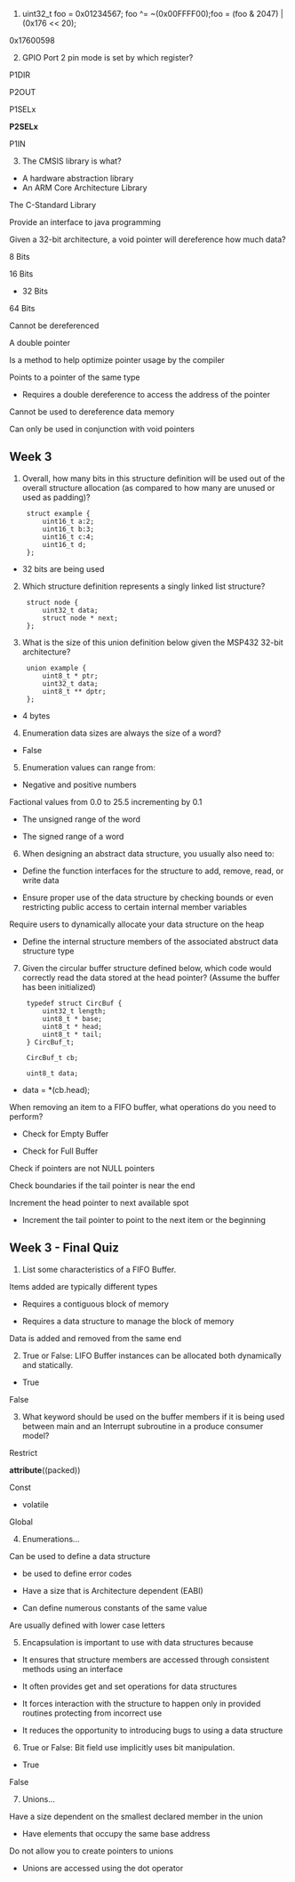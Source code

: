 

1. uint32_t foo = 0x01234567;	foo ^= ~(0x00FFFF00);foo = (foo & 2047) | (0x176 << 20);

0x17600598


2. GPIO Port 2 pin mode is set by which register?

P1DIR

P2OUT

P1SELx

**P2SELx**

P1IN

3. The CMSIS library is what?

* A hardware abstraction library
* An ARM Core Architecture Library

The C-Standard Library

Provide an interface to java programming



Given a 32-bit architecture, a void pointer will dereference how much data?

8 Bits

16 Bits

* 32 Bits

64 Bits

Cannot be dereferenced


A double pointer

Is a method to help optimize pointer usage by the compiler

Points to a pointer of the same type

* Requires a double dereference to access the address of the pointer

Cannot be used to dereference data memory

Can only be used in conjunction with void pointers



## Week 3

1. Overall, how many bits in this structure definition will be used out of the overall structure allocation (as compared to how many are unused or used as padding)?

        struct example {
            uint16_t a:2;
            uint16_t b:3;
            uint16_t c:4;
            uint16_t d;
        };

* 32 bits are being used

2. Which structure definition represents a singly linked list structure?


        struct node {
            uint32_t data;
            struct node * next;
        };

3. What is the size of this union definition below given the MSP432 32-bit architecture?

        union example {
            uint8_t * ptr;
            uint32_t data;
            uint8_t ** dptr;
        };

* 4 bytes


4. Enumeration data sizes are always the size of a word?

* False

5. Enumeration values can range from:

* Negative and positive numbers

Factional values from 0.0 to 25.5 incrementing by 0.1

* The unsigned range of the word

* The signed range of a word

6. When designing an abstract data structure, you usually also need to:

* Define the function interfaces for the structure to add, remove, read, or write data

* Ensure proper use of the data structure by checking bounds or even restricting public access to certain internal member variables

Require users to dynamically allocate your data structure on the heap

* Define the internal structure members of the associated abstruct data structure type


7. Given the circular buffer structure defined below, which code would correctly read the data stored at the head pointer? (Assume the buffer has been initialized)

        typedef struct CircBuf {
            uint32_t length;
            uint8_t * base;
            uint8_t * head;
            uint8_t * tail;
        } CircBuf_t;

        CircBuf_t cb;

        uint8_t data;

* data = *(cb.head);

When removing an item to a FIFO buffer, what operations do you need to perform?


* Check for Empty Buffer

* Check for Full Buffer

Check if pointers are not NULL pointers

Check boundaries if the tail pointer is near the end

Increment the head pointer to next available spot

* Increment the tail pointer to point to the next item or the beginning


## Week 3 - Final Quiz

1. List some characteristics of a FIFO Buffer.

Items added are typically different types

* Requires a contiguous block of memory

* Requires a data structure to manage the block of memory

Data is added and removed from the same end

2. True or False: LIFO Buffer instances can be allocated both dynamically and statically.

* True

False

3. What keyword should be used on the buffer members if it is being used between main and an Interrupt subroutine in a produce consumer model?

Restrict

__attribute__((packed))

Const

* volatile

Global


4. Enumerations...

Can be used to define a data structure

* be used to define error codes

* Have a size that is Architecture dependent (EABI)

* Can define numerous constants of the same value

Are usually defined with lower case letters

5. Encapsulation is important to use with data structures because

* It ensures that structure members are accessed through consistent methods using an interface

* It often provides get and set operations for data structures

* It forces interaction with the structure to happen only in provided routines protecting from incorrect use

* It reduces the opportunity to introducing bugs to using a data structure

6. True or False: Bit field use implicitly uses bit manipulation.

* True

False

7. Unions...

Have a size dependent on the smallest declared member in the union

* Have elements that occupy the same base address

Do not allow you to create pointers to unions

* Unions are accessed using the dot operator